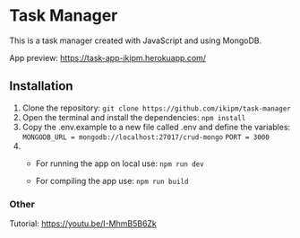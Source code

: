 # Task Manager
This is a task manager created with JavaScript and using MongoDB.

App preview: https://task-app-ikipm.herokuapp.com/

## Installation
1. Clone the repository:
``git clone https://github.com/ikipm/task-manager``
2. Open the terminal and install the dependencies:
``npm install``
3. Copy the .env.example to a new file called .env and define the variables:
``MONGODB_URL = mongodb://localhost:27017/crud-mongo``
``PORT = 3000``
4. 
    - For running the app on local use: 
    ``npm run dev``

    - For compiling the app use:
    ``npm run build``

### Other
Tutorial: https://youtu.be/I-MhmB5B6Zk
